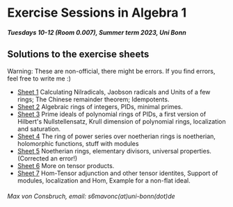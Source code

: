 # Exercise Sessions in Algebra 1
##### Tuesdays 10-12 (Room 0.007), Summer term 2023, Uni Bonn

## Solutions to the exercise sheets
Warning: These are non-official, there might be errors. If you find errors, feel free to write me :)

* [Sheet 1](Sheet01/Sheet01.pdf) Calculating Nilradicals, Jaobson radicals and Units of a few rings; The Chinese remainder theorem; Idempotents.
* [Sheet 2](Sheet02/Sheet02.pdf) Algebraic rings of integers, PIDs, minimal primes.
* [Sheet 3](Sheet03/Sheet03.pdf) Prime ideals of polynomial rings of PIDs, a first version of Hilbert's Nullstellensatz, Krull dimension of polynomial rings, localization and saturation.
* [Sheet 4](Sheet04/Sheet04.pdf) The ring of power series over noetherian rings is noetherian, holomorphic functions, stuff with modules
* [Sheet 5](Sheet05/Sheet05.pdf) Noetherian rings, elementary divisors, universal properties. (Corrected an error!) 
* [Sheet 6](Sheet06/Sheet06.pdf) More on tensor products. 
* [Sheet 7](Sheet07/Sheet07.pdf) Hom-Tensor adjunction and other tensor identites, Support of modules, localization and Hom, Example for a non-flat ideal.


###### Max von Consbruch, email: s6mavonc(at)uni-bonn(dot)de
